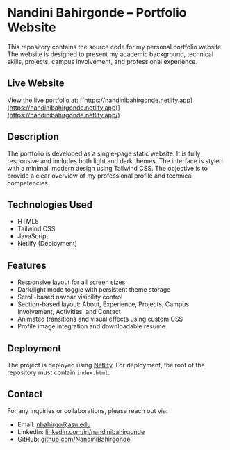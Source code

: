 # Nandini Bahirgonde – Portfolio Website

This repository contains the source code for my personal portfolio website. The website is designed to present my academic background, technical skills, projects, campus involvement, and professional experience.

## Live Website

View the live portfolio at: [[https://nandinibahirgonde.netlify.app](https://nandinibahirgonde.netlify.app)](https://nandinibahirgonde.netlify.app/)

## Description

The portfolio is developed as a single-page static website. It is fully responsive and includes both light and dark themes. The interface is styled with a minimal, modern design using Tailwind CSS. The objective is to provide a clear overview of my professional profile and technical competencies.

## Technologies Used

- HTML5
- Tailwind CSS
- JavaScript
- Netlify (Deployment)

## Features

- Responsive layout for all screen sizes
- Dark/light mode toggle with persistent theme storage
- Scroll-based navbar visibility control
- Section-based layout: About, Experience, Projects, Campus Involvement, Activities, and Contact
- Animated transitions and visual effects using custom CSS
- Profile image integration and downloadable resume

## Deployment

The project is deployed using [Netlify](https://netlify.com). For deployment, the root of the repository must contain `index.html`.

## Contact

For any inquiries or collaborations, please reach out via:

- Email: nbahirgo@asu.edu
- LinkedIn: [linkedin.com/in/nandinibahirgonde](https://linkedin.com/in/nandinibahirgonde)
- GitHub: [github.com/NandiniBahirgonde](https://github.com/NandiniBahirgonde)
